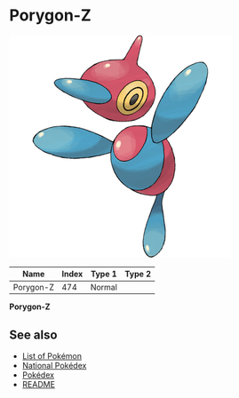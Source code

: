 # Porygon-Z


![Porygon-Z](images/474.png)

| **Name** | **Index** | **Type 1** | **Type 2** |
|----|----|----|----|
| Porygon-Z | 474 | Normal  |  |

**Porygon-Z** 

## See also

- [List of Pokémon](../pokemon.md)
- [National Pokédex](../national_pokedex.md)
- [Pokédex](../pokedex.md)
- [README](../README.md)
